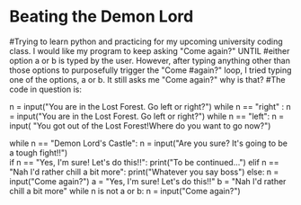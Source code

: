 # Beating the Demon Lord
#Trying to learn python and practicing for my upcoming university coding class. I would like my program to keep asking "Come again?" UNTIL #either option a or b is typed by the user. However, after typing anything other than those options to purposefully trigger the "Come #again?" loop, I tried typing one of the options, a or b. It still asks me "Come again?" why is that?
#The code in question is:

n = input("You are in the Lost Forest. Go left or right?")
while n == "right" :
    n = input("You are in the Lost Forest. Go left or right?")
while n == "left":
    n = input( "You got out of the Lost Forest!Where do you want to go now?")

while n == "Demon Lord's Castle":
    n = input("Are you sure? It's going to be a tough fight!!")  
    if n == "Yes, I'm sure! Let's do this!!":
        print("To be continued...") 
    elif n == "Nah I'd rather chill a bit more":
        print("Whatever you say boss")
    else: 
        n = input("Come again?")
        a = "Yes, I'm sure! Let's do this!!"
        b = "Nah I'd rather chill a bit more"
        while n is not a or b:
            n = input("Come again?")

